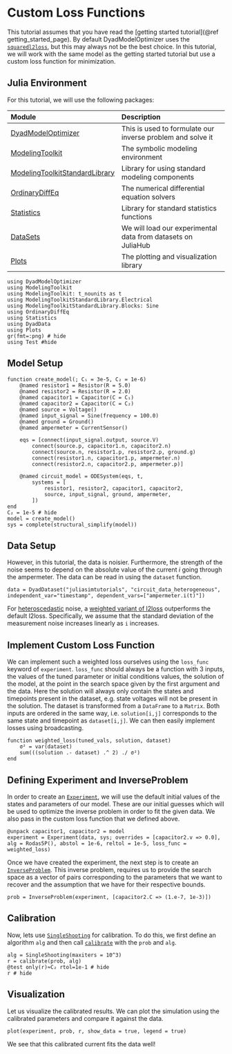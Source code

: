 # Custom Loss Functions

This tutorial assumes that you have read the [getting started tutorial](@ref getting_started_page). By default DyadModelOptimizer uses the [`squaredl2loss`](@ref), but this may always not be the best choice. In this tutorial, we will work with the same model as the getting started tutorial but use a custom loss function for minimization.

## Julia Environment

For this tutorial, we will use the following packages:

| Module                                                                                         | Description                                                  |
|:---------------------------------------------------------------------------------------------- |:------------------------------------------------------------ |
| [DyadModelOptimizer](https://help.juliahub.com/jsmo/stable/)                               | This is used to formulate our inverse problem and solve it   |
| [ModelingToolkit](https://docs.sciml.ai/ModelingToolkit/stable/)                               | The symbolic modeling environment                            |
| [ModelingToolkitStandardLibrary](https://docs.sciml.ai/ModelingToolkitStandardLibrary/stable/) | Library for using standard modeling components               |
| [OrdinaryDiffEq](https://docs.sciml.ai/DiffEqDocs/stable/)                                     | The numerical differential equation solvers                  |
| [Statistics](https://docs.julialang.org/en/v1/stdlib/Statistics/)                              | Library for standard statistics functions                    |
| [DataSets](https://help.juliahub.com/juliahub/stable/tutorials/datasets_intro/)                | We will load our experimental data from datasets on JuliaHub |
| [Plots](https://docs.juliaplots.org/stable/)                                                   | The plotting and visualization library                       |

```@example loss_tutorial
using DyadModelOptimizer
using ModelingToolkit
using ModelingToolkit: t_nounits as t
using ModelingToolkitStandardLibrary.Electrical
using ModelingToolkitStandardLibrary.Blocks: Sine
using OrdinaryDiffEq
using Statistics
using DyadData
using Plots
gr(fmt=:png) # hide
using Test #hide
```

## Model Setup

```@example loss_tutorial
function create_model(; C₁ = 3e-5, C₂ = 1e-6)
    @named resistor1 = Resistor(R = 5.0)
    @named resistor2 = Resistor(R = 2.0)
    @named capacitor1 = Capacitor(C = C₁)
    @named capacitor2 = Capacitor(C = C₂)
    @named source = Voltage()
    @named input_signal = Sine(frequency = 100.0)
    @named ground = Ground()
    @named ampermeter = CurrentSensor()

    eqs = [connect(input_signal.output, source.V)
        connect(source.p, capacitor1.n, capacitor2.n)
        connect(source.n, resistor1.p, resistor2.p, ground.g)
        connect(resistor1.n, capacitor1.p, ampermeter.n)
        connect(resistor2.n, capacitor2.p, ampermeter.p)]

    @named circuit_model = ODESystem(eqs, t,
        systems = [
            resistor1, resistor2, capacitor1, capacitor2,
            source, input_signal, ground, ampermeter,
        ])
end
C₂ = 1e-5 # hide
model = create_model()
sys = complete(structural_simplify(model))
```

## Data Setup

However, in this tutorial, the data is noisier. Furthermore, the strength of the noise seems to depend on the absolute value of the current $i$ going through the ampermeter. The data can be read in using the `dataset` function.

```@example loss_tutorial
data = DyadDataset("juliasimtutorials", "circuit_data_heterogeneous", independent_var="timestamp", dependent_vars=["ampermeter.i(t)"])
```

For [heteroscedastic](https://en.wikipedia.org/wiki/Homoscedasticity_and_heteroscedasticity) noise, a [weighted variant of l2loss](https://en.wikipedia.org/wiki/Weighted_least_squares) outperforms the default l2loss. Specifically, we assume that the standard deviation of the measurement noise increases linearly as `i` increases.

## Implement Custom Loss Function

We can implement such a weighted loss ourselves using the `loss_func` keyword of `experiment`. `loss_func` should always be a function with 3 inputs, the values of the tuned parameter or initial conditions values, the solution of the model, at the point in the search space given by the first argument and the data. Here the solution will always only contain the states and timepoints present in the dataset, e.g. state voltages will not be present in the solution. The dataset is transformed from a `DataFrame` to a `Matrix`. Both inputs are ordered in the same way, i.e. `solution[i,j]` corresponds to the same state and timepoint as `dataset[i,j]`. We can then easily implement losses using broadcasting.

```@example loss_tutorial
function weighted_loss(tuned_vals, solution, dataset)
    σ² = var(dataset)
    sum(((solution .- dataset) .^ 2) ./ σ²)
end
```

## Defining Experiment and InverseProblem

In order to create an [`Experiment`](@ref), we will use the default initial values of the states and parameters of our model. These are our initial guesses which will be used to optimize the inverse problem in order to fit the given data. We also pass in the custom loss function that we defined above.

```@example loss_tutorial
@unpack capacitor1, capacitor2 = model
experiment = Experiment(data, sys; overrides = [capacitor2.v => 0.0], alg = Rodas5P(), abstol = 1e-6, reltol = 1e-5, loss_func = weighted_loss)
```

Once we have created the experiment, the next step is to create an [`InverseProblem`](@ref). This inverse problem, requires us to provide the search space as a vector of pairs corresponding to the parameters that we want to recover and the assumption that we have for their respective bounds.

```@example loss_tutorial
prob = InverseProblem(experiment, [capacitor2.C => (1.e-7, 1e-3)])
```

## Calibration

Now, lets use [`SingleShooting`](@ref) for calibration. To do this, we first define an algorithm `alg` and then call [`calibrate`](@ref) with the `prob` and `alg`.

```@example loss_tutorial
alg = SingleShooting(maxiters = 10^3)
r = calibrate(prob, alg)
@test only(r)≈C₂ rtol=1e-1 # hide
r # hide
```

## Visualization

Let us visualize the calibrated results. We can plot the simulation using the calibrated parameters and compare it against the data.

```@example loss_tutorial
plot(experiment, prob, r, show_data = true, legend = true)
```

We see that this calibrated current fits the data well!
